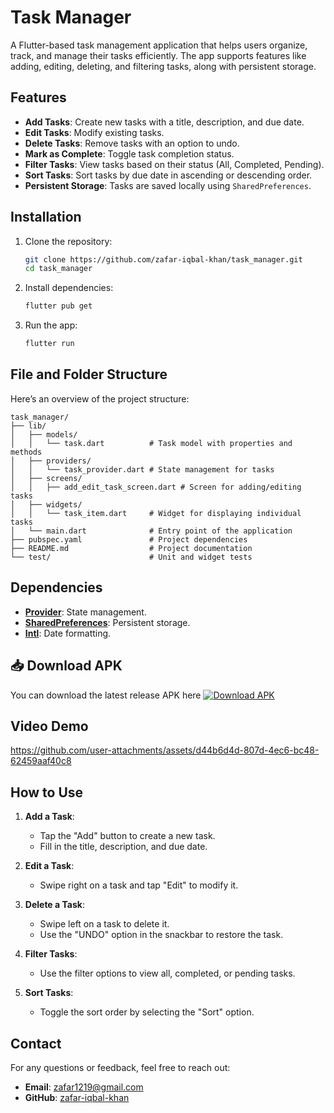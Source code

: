 # Task Manager

A Flutter-based task management application that helps users organize, track, and manage their tasks efficiently. The app supports features like adding, editing, deleting, and filtering tasks, along with persistent storage.

## Features

- **Add Tasks**: Create new tasks with a title, description, and due date.
- **Edit Tasks**: Modify existing tasks.
- **Delete Tasks**: Remove tasks with an option to undo.
- **Mark as Complete**: Toggle task completion status.
- **Filter Tasks**: View tasks based on their status (All, Completed, Pending).
- **Sort Tasks**: Sort tasks by due date in ascending or descending order.
- **Persistent Storage**: Tasks are saved locally using `SharedPreferences`.


## Installation

1. Clone the repository:
   ```bash
   git clone https://github.com/zafar-iqbal-khan/task_manager.git
   cd task_manager
   ```

2. Install dependencies:
   ```bash
   flutter pub get
   ```

3. Run the app:
   ```bash
   flutter run
   ```

## File and Folder Structure

Here’s an overview of the project structure:

```
task_manager/
├── lib/
│   ├── models/
│   │   └── task.dart          # Task model with properties and methods
│   ├── providers/
│   │   └── task_provider.dart # State management for tasks
│   ├── screens/
│   │   ├── add_edit_task_screen.dart # Screen for adding/editing tasks
│   ├── widgets/
│   │   └── task_item.dart     # Widget for displaying individual tasks
│   └── main.dart              # Entry point of the application
├── pubspec.yaml               # Project dependencies
├── README.md                  # Project documentation
└── test/                      # Unit and widget tests
```

## Dependencies

- **[Provider](https://pub.dev/packages/provider)**: State management.
- **[SharedPreferences](https://pub.dev/packages/shared_preferences)**: Persistent storage.
- **[Intl](https://pub.dev/packages/intl)**: Date formatting.


## 📥 Download APK

You can download the latest release APK here [![Download APK](https://img.shields.io/badge/Download-APK-blue.svg?style=for-the-badge)](https://github.com/Zafar-Iqbal-Khan/task_manager/raw/main/release_apk/app-release.apk)

## Video Demo

https://github.com/user-attachments/assets/d44b6d4d-807d-4ec6-bc48-62459aaf40c8


## How to Use

1. **Add a Task**:
   - Tap the "Add" button to create a new task.
   - Fill in the title, description, and due date.

2. **Edit a Task**:
   - Swipe right on a task and tap "Edit" to modify it.

3. **Delete a Task**:
   - Swipe left on a task to delete it.
   - Use the "UNDO" option in the snackbar to restore the task.

4. **Filter Tasks**:
   - Use the filter options to view all, completed, or pending tasks.

5. **Sort Tasks**:
   - Toggle the sort order by selecting the "Sort" option.



## Contact

For any questions or feedback, feel free to reach out:

- **Email**: zafar1219@gmail.com
- **GitHub**: [zafar-iqbal-khan](https://github.com/zafar-iqbal-khan)
